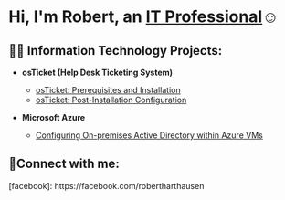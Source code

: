 <h1>Hi, I'm Robert, an <a href="https://facebook.com/in/Robertharthausen">IT Professional</a>☺</h1>

<h2>👨‍💻 Information Technology Projects:</h2>

- <b>osTicket (Help Desk Ticketing System)</b>
  - [osTicket: Prerequisites and Installation](https://github.com/rharthausen/osticket-prereqs)
  - [osTicket: Post-Installation Configuration](https://github.com/rharthausen/post-install-config)
  
- <b>Microsoft Azure</b>
  - [Configuring On-premises Active Directory within Azure VMs](https://github.com/rharthausen/configure-ad)
  
<h2>🤳Connect with me:</h2>
[facebook]: https://facebook.com/robertharthausen





[facebook]: https://facebook.com/robertharthausen


